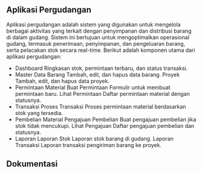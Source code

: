## Aplikasi Pergudangan

Aplikasi pergudangan adalah sistem yang digunakan untuk mengelola berbagai aktivitas yang terkait dengan penyimpanan dan distribusi barang di dalam gudang. Sistem ini bertujuan untuk mengoptimalkan operasional gudang, termasuk penerimaan, penyimpanan, dan pengeluaran barang, serta pelacakan stok secara real-time. Berikut adalah komponen utama dari aplikasi pergudangan:

- Dashboard
    Ringkasan stok, permintaan terbaru, dan status transaksi.
- Master Data
    Barang
        Tambah, edit, dan hapus data barang.
    Proyek
        Tambah, edit, dan hapus data proyek.
- Permintaan Material
    Buat Permintaan
        Formulir untuk membuat permintaan baru.
    Lihat Permintaan
        Daftar permintaan material dengan statusnya.
- Transaksi
    Proses Transaksi
        Proses permintaan material berdasarkan stok yang tersedia.
- Pembelian Material
    Pengajuan Pembelian
        Buat pengajuan pembelian jika stok tidak mencukupi.
    Lihat Pengajuan
        Daftar pengajuan pembelian dan statusnya.
- Laporan
    Laporan Stok
    Laporan stok barang di gudang.
    Laporan Transaksi
    Laporan transaksi pengiriman barang ke proyek.

## Dokumentasi
